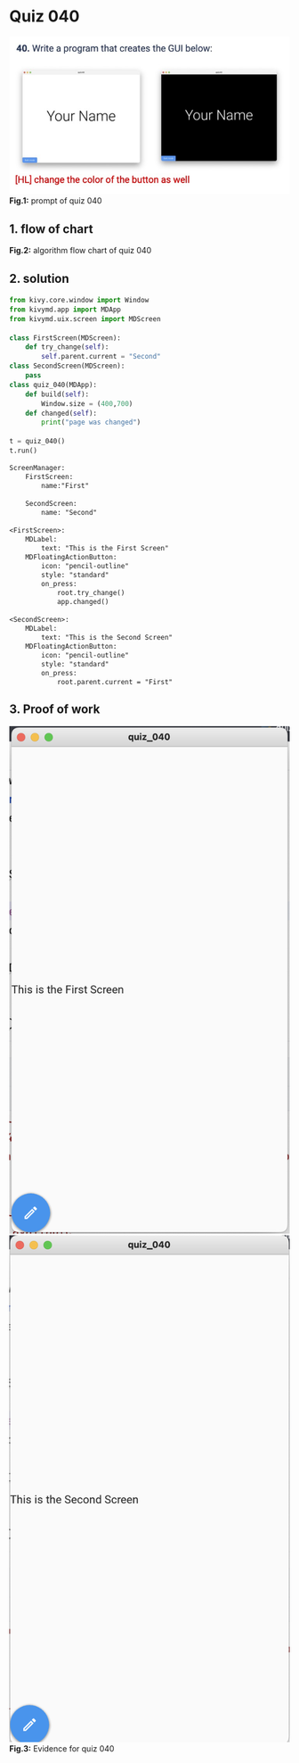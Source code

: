 # Quiz 040
![quiz_040.jpg](..%2Fassets%2Fprompt%2Fquiz_040.jpg)
**Fig.1:** prompt of quiz 040

## 1. flow of chart

**Fig.2:** algorithm flow chart of quiz 040

## 2. solution
```.py
from kivy.core.window import Window
from kivymd.app import MDApp
from kivymd.uix.screen import MDScreen

class FirstScreen(MDScreen):
    def try_change(self):
        self.parent.current = "Second"
class SecondScreen(MDScreen):
    pass
class quiz_040(MDApp):
    def build(self):
        Window.size = (400,700)
    def changed(self):
        print("page was changed")

t = quiz_040()
t.run()
```

```.kv
ScreenManager:
    FirstScreen:
        name:"First"

    SecondScreen:
        name: "Second"

<FirstScreen>:
    MDLabel:
        text: "This is the First Screen"
    MDFloatingActionButton:
        icon: "pencil-outline"
        style: "standard"
        on_press:
            root.try_change()
            app.changed()

<SecondScreen>:
    MDLabel:
        text: "This is the Second Screen"
    MDFloatingActionButton:
        icon: "pencil-outline"
        style: "standard"
        on_press:
            root.parent.current = "First"

```

## 3. Proof of work
![evidence_040_1.png](..%2Fassets%2Fevidence%2Fevidence_040_1.png)
![evidence_040_2.png](..%2Fassets%2Fevidence%2Fevidence_040_2.png)
**Fig.3:** Evidence for quiz 040